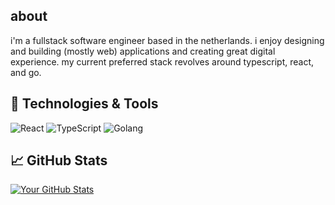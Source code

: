 ## about

i'm a fullstack software engineer based in the netherlands. i enjoy designing and building (mostly web) applications and creating great digital experience. my current preferred stack revolves around typescript, react, and go.

## 🔧 Technologies & Tools

![React](https://img.shields.io/badge/-React-333333?style=flat&logo=react)
![TypeScript](https://img.shields.io/badge/-TypeScript-333333?style=flat&logo=typescript)
![Golang](https://img.shields.io/badge/-Golang-333333?style=flat&logo=go)

## 📈 GitHub Stats

[![Your GitHub Stats](https://github-readme-stats.vercel.app/api?username=arvindeva&show_icons=true&hide_title=true)](https://github.com/arvindeva)

